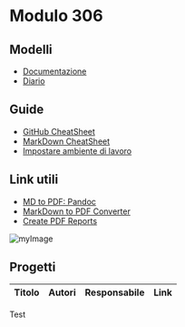 # Modulo 306


## Modelli
- [Documentazione](Modelli/DocumentazioneCompleta.md)
- [Diario](Modelli/ModelloDiario.md)


## Guide
- [GitHub CheatSheet](Guide/github-cheatsheet.pdf)
- [MarkDown CheatSheet](Guide/markdownCheatSheet.md)
- [Impostare ambiente di lavoro](Guide/ImpostareAmbienteLavoro.md)


## Link utili
- [MD to PDF: Pandoc](http://www.pandoc.org)
- [MarkDown to PDF Converter](http://www.markdowntopdf.com/)
- [Create PDF Reports](https://medium.com/@sorenlind/create-pdf-reports-using-r-r-markdown-latex-and-knitr-on-windows-10-952b0c48bfa9#.49ii34y7a)

![myImage](https://ibb.co/YfZjzPC)

## Progetti


|Titolo                   |Autori             |Responsabile         |Link           |
|:------------------------|:------------------|:--------------------|:--------------|

Test


